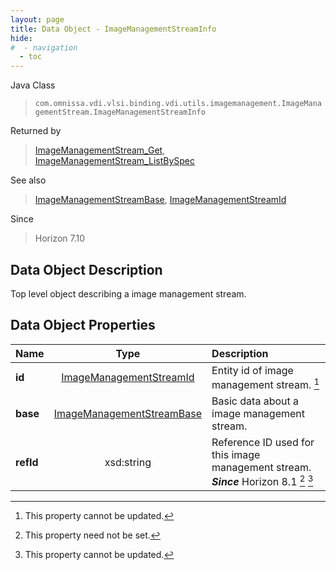 ```yaml
---
layout: page
title: Data Object - ImageManagementStreamInfo
hide:
#  - navigation
  - toc
---
```






Java Class
> `com.omnissa.vdi.vlsi.binding.vdi.utils.imagemanagement.ImageManagementStream.ImageManagementStreamInfo`

Returned by
> [ImageManagementStream_Get](vdi.utils.imagemanagement.ImageManagementStream.md#get), [ImageManagementStream_ListBySpec](vdi.utils.imagemanagement.ImageManagementStream.md#listBySpec)

See also
> [ImageManagementStreamBase](vdi.utils.imagemanagement.ImageManagementStream.ImageManagementStreamBase.md), [ImageManagementStreamId](vdi.entity.ImageManagementStreamId.md)

Since
> Horizon 7.10


## Data Object Description

Top level object describing a image management stream.

## Data Object Properties

 Name | Type | Description
:---|:---:|:---
**id**| [ImageManagementStreamId](vdi.entity.ImageManagementStreamId.md)|  Entity id of image management stream. [^2]
**base**| [ImageManagementStreamBase](vdi.utils.imagemanagement.ImageManagementStream.ImageManagementStreamBase.md)|  Basic data about a image management stream.
**refId**|  xsd:string|  Reference ID used for this image management stream.  **_Since_** Horizon 8.1 [^1] [^2]


 


[^1]: This property need not be set.
[^2]: This property cannot be updated.